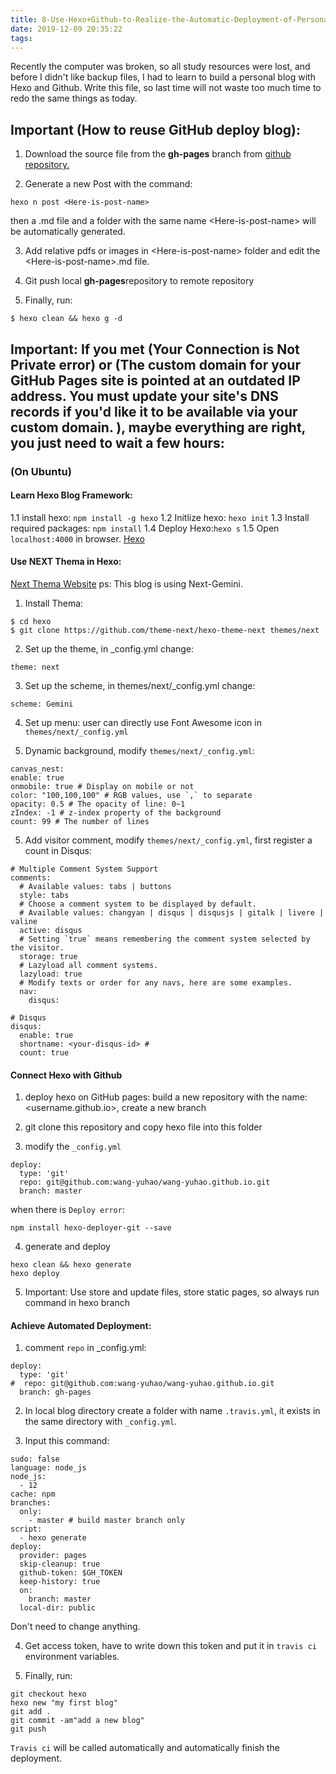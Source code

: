 ```yaml
---
title: 8-Use-Hexo+Github-to-Realize-the-Automatic-Deployment-of-Personal-Blog
date: 2019-12-09 20:35:22
tags:
---
```


Recently the computer was broken, so all study resources were lost, and before I didn't like backup files, I had to learn to build a personal blog with Hexo and Github. Write this file, so last time will not waste too much time to redo the same things as today.

<!--more-->

## Important (How to reuse GitHub deploy blog):
1. Download the source file from the <b>gh-pages</b> branch from [github repository.](https://github.com/wang-yuhao/wang-yuhao.github.io/tree/gh-pages)

2. Generate a new Post with the command: 
```
hexo n post <Here-is-post-name>
```
then a .md file and a folder with the same name \<Here-is-post-name\> will be automatically generated.

3. Add relative pdfs or images in \<Here-is-post-name\> folder
and edit the \<Here-is-post-name\>.md file.

4. Git push local <b>gh-pages</b>repository to remote repository

5. Finally, run: 
```
$ hexo clean && hexo g -d
```
## Important: If you met (Your Connection is Not Private error) or (The custom domain for your GitHub Pages site is pointed at an outdated IP address. You must update your site's DNS records if you'd like it to be available via your custom domain. ), maybe everything are right, you just need to wait a few hours:

### (On Ubuntu)
#### Learn Hexo Blog Framework:
1.1 install hexo: `npm install -g hexo`
1.2 Initlize hexo: `hexo init`
1.3 Install required packages: `npm install`
1.4 Deploy Hexo:`hexo s`
1.5 Open `localhost:4000` in browser.
[Hexo](https://hexo.io/)

#### Use NEXT Thema in Hexo: 
[Next Thema Website](https://theme-next.iissnan.com/)
ps: This blog is using Next-Gemini.

1. Install Thema:
```
$ cd hexo
$ git clone https://github.com/theme-next/hexo-theme-next themes/next
```

2. Set up the theme, in _config.yml change:
```
theme: next
```

3. Set up the scheme, in themes/next/_config.yml change:
```
scheme: Gemini
```
4. Set up menu: user can directly use Font Awesome icon in `themes/next/_config.yml`

5. Dynamic background, modify `themes/next/_config.yml`: 
```
canvas_nest:
enable: true
onmobile: true # Display on mobile or not
color: "100,100,100" # RGB values, use `,` to separate
opacity: 0.5 # The opacity of line: 0~1
zIndex: -1 # z-index property of the background
count: 99 # The number of lines
```

5. Add visitor comment, modify `themes/next/_config.yml`, first register a count in Disqus: 
```
# Multiple Comment System Support
comments:
  # Available values: tabs | buttons
  style: tabs
  # Choose a comment system to be displayed by default.
  # Available values: changyan | disqus | disqusjs | gitalk | livere | valine
  active: disqus 
  # Setting `true` means remembering the comment system selected by the visitor.
  storage: true
  # Lazyload all comment systems.
  lazyload: true
  # Modify texts or order for any navs, here are some examples.
  nav:
    disqus:

# Disqus
disqus:
  enable: true
  shortname: <your-disqus-id> #
  count: true
```

#### Connect Hexo with Github
1. deploy hexo on GitHub pages: build a new repository with the name: <username.github.io>, create a new branch <hexo>

2. git clone this repository and copy hexo file into this folder

3. modify the `_config.yml`
```
deploy:
  type: 'git'
  repo: git@github.com:wang-yuhao/wang-yuhao.github.io.git
  branch: master
```
when there is `Deploy error`:
```
npm install hexo-deployer-git --save
```

4. generate and deploy
```
hexo clean && hexo generate
hexo deploy
```

5. Important: Use <hexo> store and update files, <master> store static pages, so always run command in hexo branch

#### Achieve Automated Deployment:
1. comment `repo` in _config.yml:
```
deploy:
  type: 'git'
#  repo: git@github.com:wang-yuhao/wang-yuhao.github.io.git
  branch: gh-pages
```

2. In local blog directory create a folder with name `.travis.yml`, it exists in the same directory with `_config.yml`.

3. Input this command:
```
sudo: false
language: node_js
node_js:
  - 12
cache: npm
branches:
  only:
    - master # build master branch only
script:
  - hexo generate
deploy:
  provider: pages
  skip-cleanup: true
  github-token: $GH_TOKEN
  keep-history: true
  on:
    branch: master
  local-dir: public
```

Don't need to change anything.

4. Get access token, have to write down this token and put it in `travis ci` environment variables. 

5. Finally, run:
```
git checkout hexo
hexo new "my first blog"
git add .
git commit -am"add a new blog"
git push
```
`Travis ci` will be called automatically and automatically finish the deployment.